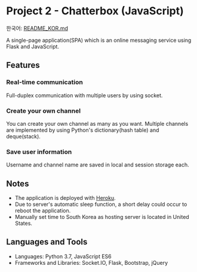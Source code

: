# Project 2 - Chatterbox (JavaScript)

한국어: [README_KOR.md](https://github.com/syntaxkim/project2-chatterbox/blob/master/README_KOR.md)

A single-page application(SPA) which is an online messaging service using Flask and JavaScript.


## Features

### Real-time communication
Full-duplex communication with multiple users by using socket.

### Create your own channel
You can create your own channel as many as you want. Multiple channels are implemented by using Python's dictionary(hash table) and deque(stack).

### Save user information
Username and channel name are saved in local and session storage each.

## Notes
* The application is deployed with [Heroku](https://www.heroku.com).
* Due to server's automatic sleep function, a short delay could occur to reboot the application.
* Manually set time to South Korea as hosting server is located in United States.


## Languages and Tools
* Languages: Python 3.7, JavaScript ES6
* Frameworks and Libraries: Socket.IO, Flask, Bootstrap, jQuery
